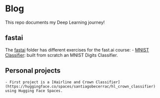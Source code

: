# Blog
This repo documents my Deep Learning journey!

## fastai
The [fastai](https://github.com/santiagobecerrac/Blog/fastai) folder has different exercises for the fast.ai course:
	- [MNIST Classifier](https://github.com/santiagobecerrac/Blog/fastai/full_mnist): built from scratch an MNIST Digits Classifier.

## Personal projects
	- First project is a [Hairline and Crown Classifier](https://huggingface.co/spaces/santiagobecerrac/hl_crown_classifier) using Hugging Face Spaces.